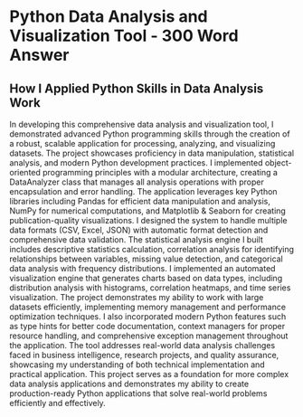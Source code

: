 # Python Data Analysis and Visualization Tool - 300 Word Answer

## How I Applied Python Skills in Data Analysis Work

In developing this comprehensive data analysis and visualization tool, I demonstrated advanced Python programming skills through the creation of a robust, scalable application for processing, analyzing, and visualizing datasets. The project showcases proficiency in data manipulation, statistical analysis, and modern Python development practices. I implemented object-oriented programming principles with a modular architecture, creating a DataAnalyzer class that manages all analysis operations with proper encapsulation and error handling. The application leverages key Python libraries including Pandas for efficient data manipulation and analysis, NumPy for numerical computations, and Matplotlib & Seaborn for creating publication-quality visualizations. I designed the system to handle multiple data formats (CSV, Excel, JSON) with automatic format detection and comprehensive data validation. The statistical analysis engine I built includes descriptive statistics calculation, correlation analysis for identifying relationships between variables, missing value detection, and categorical data analysis with frequency distributions. I implemented an automated visualization engine that generates charts based on data types, including distribution analysis with histograms, correlation heatmaps, and time series visualization. The project demonstrates my ability to work with large datasets efficiently, implementing memory management and performance optimization techniques. I also incorporated modern Python features such as type hints for better code documentation, context managers for proper resource handling, and comprehensive exception management throughout the application. The tool addresses real-world data analysis challenges faced in business intelligence, research projects, and quality assurance, showcasing my understanding of both technical implementation and practical application. This project serves as a foundation for more complex data analysis applications and demonstrates my ability to create production-ready Python applications that solve real-world problems efficiently and effectively.